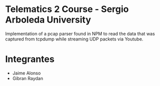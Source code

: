 # Telematics 2 Course - Sergio Arboleda University
Implementation of a pcap parser found in NPM to read the data that was captured from tcpdump while streaming UDP packets via Youtube. 

# Integrantes
* Jaime Alonso
* Gibran Raydan
